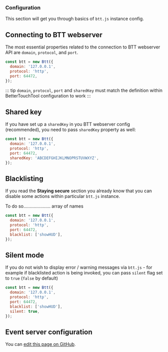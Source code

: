 ### Configuration

This section will get you through basics of `btt.js` instance config.

## Connecting to BTT webserver

The most essential properties related to the connection to BTT webserver API are `domain`, `protocol`, and `port`.

```js
const btt = new Btt({
  domain: '127.0.0.1',
  protocol: 'http',
  port: 64472,
});
```

::: tip
`domain`, `protocol`, `port` and `sharedKey` must match the definition within BetterTouchTool configuration to work
:::

## Shared key

If you have set up a `sharedKey` in you BTT webserver config (recommended), you need to pass `sharedKey` property as well: 

```js
const btt = new Btt({
  domain: '127.0.0.1',
  protocol: 'http',
  port: 64472,
  sharedKey: 'ABCDEFGHIJKLMNOPRSTUVWXYZ',
});
```

## Blacklisting 

If you read the **Staying secure** section you already know that you can disable some actions within particular `btt.js` instance.

To do so..................... array of names

```js
const btt = new Btt({
  domain: '127.0.0.1',
  protocol: 'http',
  port: 64472,
  blacklist: ['showHUD'],
});
```

## Silent mode

If you do not wish to display error / warning messages via `btt.js` - for example if blacklisted action is being invoked, you can pass `silent` flag set to `true` (`false` by default)

```js
const btt = new Btt({
  domain: '127.0.0.1',
  protocol: 'http',
  port: 64472,
  blacklist: ['showHUD'],
  silent: true,
});
```

## Event server configuration

You can [edit this page on GitHub](https://github.com/Worie/btt/blob/master/docs/guide/configuration.md).